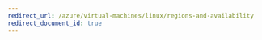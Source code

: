 ```yaml
---
redirect_url: /azure/virtual-machines/linux/regions-and-availability
redirect_document_id: true
---
```

